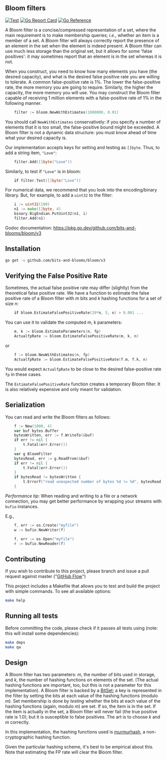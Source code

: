 Bloom filters
-------------
[![Test](https://github.com/bits-and-blooms/bloom/actions/workflows/test.yml/badge.svg)](https://github.com/bits-and-blooms/bloom/actions/workflows/test.yml)
[![Go Report Card](https://goreportcard.com/badge/github.com/bits-and-blooms/bloom)](https://goreportcard.com/report/github.com/bits-and-blooms/bloom)
[![Go Reference](https://pkg.go.dev/badge/github.com/bits-and-blooms/bloom.svg)](https://pkg.go.dev/github.com/bits-and-blooms/bloom/v3)

A Bloom filter is a concise/compressed representation of a set, where the main
requirement is to make membership queries; _i.e._, whether an item is a
member of a set. A Bloom filter will always correctly report the presence
of an element in the set when the element is indeed present. A Bloom filter 
can use much less storage than the original set, but it allows for some 'false positives':
it may sometimes report that an element is in the set whereas it is not.

When you construct, you need to know how many elements you have (the desired capacity), and what is the desired false positive rate you are willing to tolerate. A common false-positive rate is 1%. The
lower the false-positive rate, the more memory you are going to require. Similarly, the higher the
capacity, the more memory you will use.
You may construct the Bloom filter capable of receiving 1 million elements with a false-positive
rate of 1% in the following manner. 

```Go
    filter := bloom.NewWithEstimates(1000000, 0.01) 
```

You should call `NewWithEstimates` conservatively: if you specify a number of elements that it is
too small, the false-positive bound might be exceeded. A Bloom filter is not a dynamic data structure:
you must know ahead of time what your desired capacity is.

Our implementation accepts keys for setting and testing as `[]byte`. Thus, to
add a string item, `"Love"`:

```Go
    filter.Add([]byte("Love"))
```

Similarly, to test if `"Love"` is in bloom:

```Go
    if filter.Test([]byte("Love"))
```

For numerical data, we recommend that you look into the encoding/binary library. But, for example, to add a `uint32` to the filter:

```Go
    i := uint32(100)
    n1 := make([]byte, 4)
    binary.BigEndian.PutUint32(n1, i)
    filter.Add(n1)
```

Godoc documentation:  https://pkg.go.dev/github.com/bits-and-blooms/bloom/v3 

## Installation

```bash
go get -u github.com/bits-and-blooms/bloom/v3
```

## Verifying the False Positive Rate


Sometimes, the actual false positive rate may differ (slightly) from the
theoretical false positive rate. We have a function to estimate the false positive rate of a
Bloom filter with _m_ bits and _k_ hashing functions for a set of size _n_:

```Go
    if bloom.EstimateFalsePositiveRate(20*n, 5, n) > 0.001 ...
```

You can use it to validate the computed m, k parameters:

```Go
    m, k := bloom.EstimateParameters(n, fp)
    ActualfpRate := bloom.EstimateFalsePositiveRate(m, k, n)
```

or

```Go
    f := bloom.NewWithEstimates(n, fp)
    ActualfpRate := bloom.EstimateFalsePositiveRate(f.m, f.k, n)
```

You would expect `ActualfpRate` to be close to the desired false-positive rate `fp` in these cases.

The `EstimateFalsePositiveRate` function creates a temporary Bloom filter. It is
also relatively expensive and only meant for validation.

## Serialization

You can read and write the Bloom filters as follows:


```Go
	f := New(1000, 4)
	var buf bytes.Buffer
	bytesWritten, err := f.WriteTo(&buf)
	if err != nil {
		t.Fatal(err.Error())
	}
	var g BloomFilter
	bytesRead, err := g.ReadFrom(&buf)
	if err != nil {
		t.Fatal(err.Error())
	}
	if bytesRead != bytesWritten {
		t.Errorf("read unexpected number of bytes %d != %d", bytesRead, bytesWritten)
	}
```

*Performance tip*: 
When reading and writing to a file or a network connection, you may get better performance by 
wrapping your streams with `bufio` instances.

E.g., 
```Go
	f, err := os.Create("myfile")
	w := bufio.NewWriter(f)
```
```Go
	f, err := os.Open("myfile")
	r := bufio.NewReader(f)
```

## Contributing

If you wish to contribute to this project, please branch and issue a pull request against master ("[GitHub Flow](https://guides.github.com/introduction/flow/)")

This project includes a Makefile that allows you to test and build the project with simple commands.
To see all available options:
```bash
make help
```

## Running all tests

Before committing the code, please check if it passes all tests using (note: this will install some dependencies):
```bash
make deps
make qa
```

## Design

A Bloom filter has two parameters: _m_, the number of bits used in storage, and _k_, the number of hashing functions on elements of the set. (The actual hashing functions are important, too, but this is not a parameter for this implementation). A Bloom filter is backed by a [BitSet](https://github.com/bits-and-blooms/bitset); a key is represented in the filter by setting the bits at each value of the  hashing functions (modulo _m_). Set membership is done by _testing_ whether the bits at each value of the hashing functions (again, modulo _m_) are set. If so, the item is in the set. If the item is actually in the set, a Bloom filter will never fail (the true positive rate is 1.0); but it is susceptible to false positives. The art is to choose _k_ and _m_ correctly.

In this implementation, the hashing functions used is [murmurhash](github.com/twmb/murmur3), a non-cryptographic hashing function.


Given the particular hashing scheme, it's best to be empirical about this. Note
that estimating the FP rate will clear the Bloom filter.
